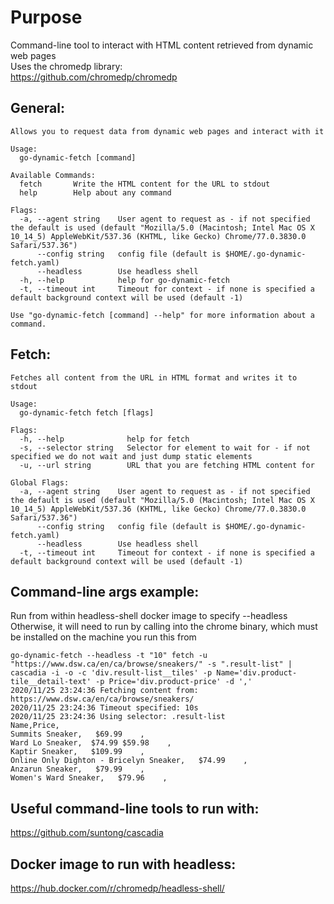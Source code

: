 # Purpose
Command-line tool to interact with HTML content retrieved from dynamic web pages  
Uses the chromedp library:  
https://github.com/chromedp/chromedp

## General:
```
Allows you to request data from dynamic web pages and interact with it

Usage:
  go-dynamic-fetch [command]

Available Commands:
  fetch       Write the HTML content for the URL to stdout
  help        Help about any command

Flags:
  -a, --agent string    User agent to request as - if not specified the default is used (default "Mozilla/5.0 (Macintosh; Intel Mac OS X 10_14_5) AppleWebKit/537.36 (KHTML, like Gecko) Chrome/77.0.3830.0 Safari/537.36")
      --config string   config file (default is $HOME/.go-dynamic-fetch.yaml)
      --headless        Use headless shell
  -h, --help            help for go-dynamic-fetch
  -t, --timeout int     Timeout for context - if none is specified a default background context will be used (default -1)

Use "go-dynamic-fetch [command] --help" for more information about a command.
```

## Fetch:
```
Fetches all content from the URL in HTML format and writes it to stdout

Usage:
  go-dynamic-fetch fetch [flags]

Flags:
  -h, --help              help for fetch
  -s, --selector string   Selector for element to wait for - if not specified we do not wait and just dump static elements
  -u, --url string        URL that you are fetching HTML content for

Global Flags:
  -a, --agent string    User agent to request as - if not specified the default is used (default "Mozilla/5.0 (Macintosh; Intel Mac OS X 10_14_5) AppleWebKit/537.36 (KHTML, like Gecko) Chrome/77.0.3830.0 Safari/537.36")
      --config string   config file (default is $HOME/.go-dynamic-fetch.yaml)
      --headless        Use headless shell
  -t, --timeout int     Timeout for context - if none is specified a default background context will be used (default -1)
```

## Command-line args example:
Run from within headless-shell docker image to specify --headless  
Otherwise, it will need to run by calling into the chrome binary, which must
be installed on the machine you run this from
```
go-dynamic-fetch --headless -t "10" fetch -u "https://www.dsw.ca/en/ca/browse/sneakers/" -s ".result-list" | cascadia -i -o -c 'div.result-list__tiles' -p Name='div.product-tile__detail-text' -p Price='div.product-price' -d ','
2020/11/25 23:24:36 Fetching content from: https://www.dsw.ca/en/ca/browse/sneakers/
2020/11/25 23:24:36 Timeout specified: 10s
2020/11/25 23:24:36 Using selector: .result-list
Name,Price,
Summits Sneaker,   $69.99    ,
Ward Lo Sneaker,  $74.99 $59.98    ,
Kaptir Sneaker,   $109.99    ,
Online Only Dighton - Bricelyn Sneaker,   $74.99    ,
Anzarun Sneaker,   $79.99    ,
Women's Ward Sneaker,   $79.96    ,
```

## Useful command-line tools to run with:
https://github.com/suntong/cascadia

## Docker image to run with headless:
https://hub.docker.com/r/chromedp/headless-shell/